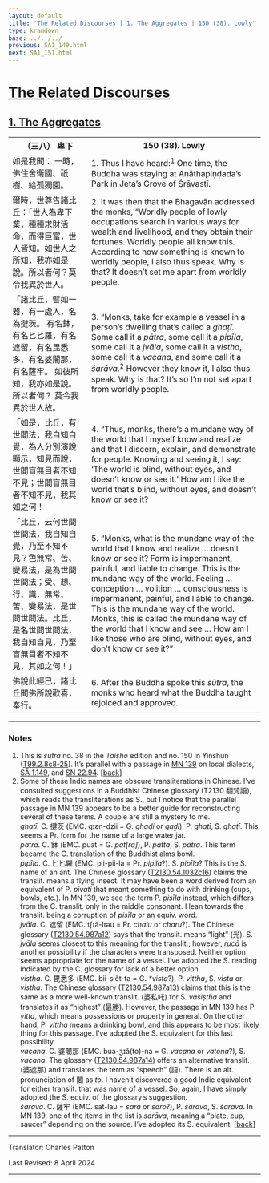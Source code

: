 ```yaml
---
layout: default
title: 'The Related Discourses | 1. The Aggregates | 150 (38). Lowly'
type: kramdown
base: ../../../
previous: SA1_149.html
next: SA1_151.html
---
```


<h1><a href='../index.html'>The Related Discourses</a></h1>
<h2><a href='index.html'>1. The Aggregates</a></h2>

<table class="trans">
  <th class='ch'>（三八） 卑下</th>
  <th class='en'>150 (38). Lowly</th>
  <tr>
    <td class="ch" title='t99.2.8c8'>如是我聞： 一時，佛住舍衛國、祇樹、給孤獨園。</td>
    <td id='p1'>1. Thus I have heard:<sup id="ref1"><a href="#n1">1</a></sup> One time, the Buddha was staying at Anāthapiṇḍada’s Park in Jeta’s Grove of Śrāvastī.</td>
  </tr>
  <tr>
    <td class="ch" title='t99.2.8c9'>爾時，世尊告諸比丘：「世人為卑下業，種種求財活命，而得巨富，世人皆知。如世人之所知，我亦如是說。所以者何？莫令我異於世人。</td>
    <td id='p2'>2. It was then that the Bhagavān addressed the monks, “Worldly people of lowly occupations search in various ways for wealth and livelihood, and they obtain their fortunes. Worldly people all know this. According to how something is known to worldly people, I also thus speak. Why is that? It doesn’t set me apart from worldly people.</td>
  </tr>
  <tr>
    <td class="ch" title='t99.2.8c12'>「諸比丘，譬如一器，有一處人，名為揵茨。 有名鉢，有名匕匕羅，有名遮留，有名毘悉多，有名婆闍那，有名薩牢。 如彼所知，我亦如是說。 所以者何？ 莫令我異於世人故。</td>
    <td id='p3'>3. “Monks, take for example a vessel in a person’s dwelling that’s called a <em>ghaṭī</em>. Some call it a <em>pātra</em>, some call it a <em>pipīla</em>, some call it a <em>jvāla</em>, some call it a <em>vistha</em>, some call it a <em>vacana</em>, and some call it a <em>śarāva</em>.<sup id="ref2"><a href="#n2">2</a></sup> However they know it, I also thus speak. Why is that? It’s so I’m not set apart from worldly people.</td>
  </tr>
  <tr>
    <td class="ch" title='t99.2.8c16'>「如是，比丘，有世間法，我自知自覺，為人分別演說顯示，知見而說，世間盲無目者不知不見；世間盲無目者不知不見，我其如之何！</td>
    <td id='p4'>4. “Thus, monks, there’s a mundane way of the world that I myself know and realize and that I discern, explain, and demonstrate for people. Knowing and seeing it, I say: ‘The world is blind, without eyes, and doesn’t know or see it.’ How am I like the world that’s blind, without eyes, and doesn’t know or see it?</td>
  </tr>
  <tr>
    <td class="ch" title='t99.2.8c19'>「比丘，云何世間世間法，我自知自覺，乃至不知不見？色無常、苦、變易法，是為世間世間法；受、想、行、識，無常、苦、變易法，是世間世間法。比丘，是名世間世間法，我自知自見，乃至盲無目者不知不見，其如之何！」</td>
    <td id='p5'>5. “Monks, what is the mundane way of the world that I know and realize … doesn’t know or see it? Form is impermanent, painful, and liable to change. This is the mundane way of the world. Feeling … conception … volition … consciousness is impermanent, painful, and liable to change. This is the mundane way of the world. Monks, this is called the mundane way of the world that I know and see … How am I like those who are blind, without eyes, and don’t know or see it?”</td>
  </tr>
  <tr>
    <td class="ch" title='t99.2.8c24'>佛說此經已，諸比丘聞佛所說歡喜，奉行。</td>
    <td id='p6'>6. After the Buddha spoke this <em>sūtra</em>, the monks who heard what the Buddha taught rejoiced and approved.</td>
  </tr>
</table>

<hr/>

<h3 id="notes">Notes</h3>

<ol class="notes-list">
<li id="n1">This is <em>sūtra</em> no. 38 in the <cite>Taisho</cite> edition and no. 150 in Yinshun (<a href="https://cbetaonline.dila.edu.tw/zh/T02n0099_p0008c08" target="_blank">T99.2.8c8-25</a>). It’s parallel with a passage in <a href="https://suttacentral.net/mn139" target="_blank">MN 139</a> on local dialects, <a href="SA1_149.html" target="_blank">SĀ 1.149</a>, and <a href="https://suttacentral.net/sn22.94" target="_blank">SN 22.94</a>. [<a href="#ref1">back</a>]</li>
<li id="n2">Some of these Indic names are obscure transliterations in Chinese. I’ve consulted suggestions in a Buddhist Chinese glossary (T2130 翻梵語), which reads the transliterations as S., but I notice that the parallel passage in MN 139 appears to be a better guide for reconstructing several of these terms. A couple are still a mystery to me.<br/>
<em>ghaṭī.</em> C. 揵茨 (EMC. gɪɛn-dzii = G. <em>ghaḍi</em> or <em>gaḍ̱i</em>), P. <em>ghaṭī</em>, S. <em>ghaṭī</em>. This seems a Pr. form for the name of a large water jar.<br/>
<em>pātra</em>. C. 鉢 (EMC. puat = G. <em>pat[ra]</em>), P. <em>patta</em>, S. <em>pātra</em>. This term became the C. translation of the Buddhist alms bowl.<br/>
<em>pipīla</em>. C. 匕匕羅 (EMC. pii-pii-la = Pr. <em>pipila</em>?). S. <em>pipīla</em>? This is the S. name of an ant. The Chinese glossary (<a href="https://cbetaonline.dila.edu.tw/zh/T54n2130_p1032c16" target="_blank">T2130.54.1032c16</a>) claims the translit. means a flying insect. It may have been a word derived from an equivalent of P. <em>pivati</em> that meant something to do with drinking (cups, bowls, etc.). In MN 139, we see the term P. <em>pisīla</em> instead, which differs from the C. translit. only in the middle consonant. I lean towards the translit. being a corruption of <em>pisīla</em> or an equiv. word.<br/>
<em>jvāla</em>. C. 遮留 (EMC. tʃɪă-lɪəu = Pr. <em>chalu</em> or <em>charu</em>?). The Chinese glossary (<a href="https://cbetaonline.dila.edu.tw/zh/T54n2130_p0987a12" target="_blank">T2130.54.987a12</a>) says that the translit. means “light” (光). S. <em>jvāla</em> seems closest to this meaning for the translit.; however, <em>rucā</em> is another possibility if the characters were transposed. Neither option seems appropriate for the name of a vessel. I’ve adopted the S. reading indicated by the C. glossary for lack of a better option.<br/>
<em>vistha</em>. C. 毘悉多 (EMC. bii-siĕt-ta = G. <em>*vista</em>?), P. <em>vittha</em>, S. <em>vista</em> or <em>vistha</em>. The Chinese glossary (<a href="https://cbetaonline.dila.edu.tw/zh/T54n2130_p0987a13" target="_blank">T2130.54.987a13</a>) claims that this is the same as a more well-known translit. (婆私吒) for S. <em>vasiṣṭha</em> and translates it as “highest” (最勝). However, the passage in MN 139 has P. <em>vitta</em>, which means possessions or property in general. On the other hand, P. <em>vittha</em> means a drinking bowl, and this appears to be most likely thing for this passage. I’ve adopted the S. equivalent for this last possibility.<br/>
<em>vacana</em>. C. 婆闍那 (EMC. bua-ʒɪă(to)-na = G. <em>vacana</em> or <em>vatona</em>?), S. <em>vacana</em>. The glossary (<a href="https://cbetaonline.dila.edu.tw/zh/T54n2130_p0987a14" target="_blank">T2130.54.987a14</a>) offers an alternative translit. (婆遮那) and translates the term as “speech” (語). There is an alt. pronunciation of 闍 as <em>to</em>. I haven’t discovered a good Indic equivalent for either translit. that was name of a vessel. So, again, I have simply adopted the S. equiv. of the glossary’s suggestion.<br/>
<em>śarāva</em>. C. 薩牢 (EMC. sat-lau = <em>sara</em> or <em>saro</em>?), P. <em>sarāva</em>, S. <em>śarāva</em>. In MN 139, one of the items in the list is <em>sarāva</em>, meaning a “plate, cup, saucer” depending on the source. I’ve adopted its S. equivalent. [<a href="#ref2">back</a>]</li>
</ol>
<hr/>

<p class="translator">Translator: Charles Patton</p>
<p class='revised'>Last Revised: 8 April 2024</p>

<hr/>